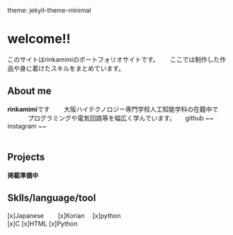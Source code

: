 theme: jekyll-theme-minimal

# welcome!!   
このサイトはrinkamimiのポートフォリオサイトです。　　
ここでは制作した作品や身に着けたスキルをまとめています。　　

## About me
**rinkamimi**です　　
大阪ハイテクノロジー専門学校人工知能学科の在籍中で  　　　
プログラミングや電気回路等を幅広く学んでいます。  　
github ~~  
instagram ~~  
　　

## Projects

**掲載準備中**



## Sklls/language/tool
[x]Japanese　　
[x]Korian　
[x]python   
[x]C
[x]HTML
[x]Python




